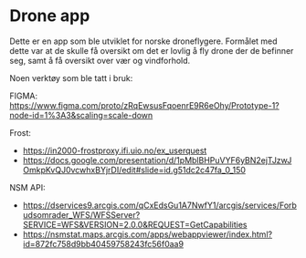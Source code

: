 # Drone app

Dette er en app som ble utviklet for norske droneflygere. Formålet med dette var at de skulle få oversikt om det er lovlig å fly drone der de befinner seg, samt å få oversikt over vær og vindforhold.

Noen verktøy som ble tatt i bruk:

FIGMA: 
https://www.figma.com/proto/zRqEwsusFqoenrE9R6eOhy/Prototype-1?node-id=1%3A3&scaling=scale-down

Frost: 
- https://in2000-frostproxy.ifi.uio.no/ex_userquest
- https://docs.google.com/presentation/d/1pMblBHPuVYF6yBN2ejTJzwJOmkpKvQJ0vcwhxBYjrDI/edit#slide=id.g51dc2c47fa_0_150

NSM API:
- https://dservices9.arcgis.com/qCxEdsGu1A7NwfY1/arcgis/services/Forbudsomrader_WFS/WFSServer?SERVICE=WFS&VERSION=2.0.0&REQUEST=GetCapabilities
- https://nsmstat.maps.arcgis.com/apps/webappviewer/index.html?id=872fc758d9bb40459758243fc56f0aa9
